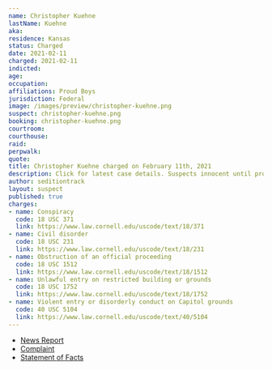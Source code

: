 ```yaml
---
name: Christopher Kuehne
lastName: Kuehne
aka:
residence: Kansas
status: Charged
date: 2021-02-11
charged: 2021-02-11
indicted:
age:
occupation:
affiliations: Proud Boys
jurisdiction: Federal
image: /images/preview/christopher-kuehne.png
suspect: christopher-kuehne.png
booking: christopher-kuehne.png
courtroom:
courthouse:
raid:
perpwalk:
quote:
title: Christopher Kuehne charged on February 11th, 2021
description: Click for latest case details. Suspects innocent until proven guilty.
author: seditiontrack
layout: suspect
published: true
charges:
- name: Conspiracy
  code: 18 USC 371
  link: https://www.law.cornell.edu/uscode/text/18/371
- name: Civil disorder
  code: 18 USC 231
  link: https://www.law.cornell.edu/uscode/text/18/231
- name: Obstruction of an official proceeding
  code: 18 USC 1512
  link: https://www.law.cornell.edu/uscode/text/18/1512
- name: Unlawful entry on restricted building or grounds
  code: 18 USC 1752
  link: https://www.law.cornell.edu/uscode/text/18/1752
- name: Violent entry or disorderly conduct on Capitol grounds
  code: 40 USC 5104
  link: https://www.law.cornell.edu/uscode/text/40/5104
---
```

- [News Report](https://www.washingtonpost.com/local/legal-issues/kansas-city-proud-boys-charged-capitol-riots/2021/02/11/389d47b6-6c73-11eb-9ead-673168d5b874_story.html)
- [Complaint](https://www.justice.gov/usao-dc/case-multi-defendant/file/1366446/download)
- [Statement of Facts](https://extremism.gwu.edu/sites/g/files/zaxdzs2191/f/Colon%20Kuehne%20F%20Konold%20C%20Konold%20Criminal%20Complaint.pdf)
